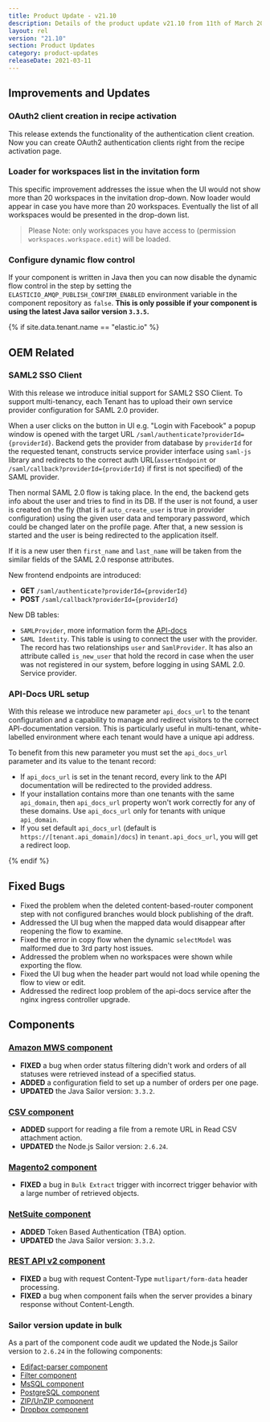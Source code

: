 ```yaml
---
title: Product Update - v21.10
description: Details of the product update v21.10 from 11th of March 2021.
layout: rel
version: "21.10"
section: Product Updates
category: product-updates
releaseDate: 2021-03-11
---
```


## Improvements and Updates

### OAuth2 client creation in recipe activation

This release extends the functionality of the authentication client creation. Now
you can create OAuth2 authentication clients right from the recipe activation
page.

### Loader for workspaces list in the invitation form

This specific improvement addresses the issue when the UI would not show more
than 20 workspaces in the invitation drop-down. Now loader would appear in case
you have more than 20 workspaces. Eventually the list of all workspaces would
be presented in the drop-down list.

> Please Note: only workspaces you have access to (permission `workspaces.workspace.edit`) will be loaded.

### Configure dynamic flow control

If your component is written in Java then you can now disable the dynamic
flow control in the step by setting the `ELASTICIO_AMQP_PUBLISH_CONFIRM_ENABLED`
environment variable in the component repository as `false`. **This is only possible if your component is using the latest Java sailor version `3.3.5`.**


{% if site.data.tenant.name == "elastic.io" %}

## OEM Related

### SAML2 SSO Client

With this release we introduce initial support for SAML2 SSO Client. To support
multi-tenancy, each Tenant has to upload their own service provider configuration
for SAML 2.0 provider.

When a user clicks on the button in UI e.g. "Login with Facebook" a popup window
is opened with the target URL `/saml/authenticate?providerId={providerId}`. Backend
gets the provider from database by `providerId` for the requested tenant, constructs
service provider interface using `saml-js` library and redirects to the correct
auth URL(`assertEndpoint` or `/saml/callback?providerId={providerId}` if first
is not specified) of the SAML provider.

Then normal SAML 2.0 flow is taking place. In the end, the backend gets info
about the user and tries to find in its DB. If the user is not found, a user is
created on the fly (that is if `auto_create_user` is true in provider configuration)
using the given user data and temporary password, which could be changed later
on the profile page. After that, a new session is started and the user is being
redirected to the application itself.

If it is a new user then `first_name` and `last_name` will be taken from the
similar fields of the SAML 2.0 response attributes.

New frontend endpoints are introduced:
*   **GET** `/saml/authenticate?providerId={providerId}`
*   **POST** `/saml/callback?providerId={providerId}`

New DB tables:

*   `SAMLProvider`, more information form the [API-docs]({{apiBaseUri}}/docs/v2/#create-a-saml-2.0-provider)
*   `SAML Identity`. This table is using to connect the user with the provider. The record has two relationships `user`
and `SamlProvider`. It has also an attribute called `is_new_user` that hold the record in case when the user was not registered in our system, before logging in using SAML 2.0. Service provider.

### API-Docs URL setup

With this release we introduce new parameter `api_docs_url` to the tenant
configuration and a capability to manage and redirect visitors to the correct
API-documentation version. This is particularly useful in multi-tenant, white-labelled
environment where each tenant would have a unique api address.

To benefit from this new parameter you must set the `api_docs_url` parameter and
its value to the tenant record:

*   If `api_docs_url` is set in the tenant record, every link to the API documentation will be redirected to the provided address.
*   If your installation contains more than one tenants with the same `api_domain`, then `api_docs_url` property won't work correctly for any of these domains. Use `api_docs_url` only for tenants with unique `api_domain`.
*   If you set default `api_docs_url` (default is `https://[tenant.api_domain]/docs`) in `tenant.api_docs_url`, you will get a redirect loop.

{% endif %}

## Fixed Bugs

*   Fixed the problem when the deleted content-based-router component step with not configured branches would block publishing of the draft.
*   Addressed the UI bug when the mapped data would disappear after reopening the flow to examine.
*   Fixed the error in copy flow when the dynamic `selectModel` was malformed due to 3rd party host issues.
*   Addressed the problem when no workspaces were shown while exporting the flow.
*   Fixed the UI bug when the header part would not load while opening the flow to view or edit.
*   Addressed the redirect loop problem of the api-docs service after the nginx ingress controller upgrade.

## Components

### [Amazon MWS component](/components/amazon-mws/)

*   **FIXED** a bug when order status filtering didn't work and orders of all statuses were retrieved instead of a specified status.
*   **ADDED** a configuration field to set up a number of orders per one page.
*   **UPDATED** the Java Sailor version: `3.3.2`.

### [CSV component](/components/csv/)

*   **ADDED** support for reading a file from a remote URL in Read CSV attachment action.
*   **UPDATED** the Node.js Sailor version: `2.6.24`.

### [Magento2 component](/components/magento2/)

*   **FIXED** a bug in `Bulk Extract` trigger with incorrect trigger behavior with a large number of retrieved objects.

### [NetSuite component](/components/netsuite/)

*   **ADDED** Token Based Authentication (TBA) option.
*   **UPDATED** the Java Sailor version: `3.3.2`.

### [REST API v2 component](/components/rest-api/)

*   **FIXED** a bug with request Content-Type `mutlipart/form-data` header processing.
*   **FIXED** a bug when component fails when the server provides a binary response without Content-Length.

### Sailor version update in bulk

As a part of the component code audit we updated the Node.js Sailor version to `2.6.24` in the following components:

*   [Edifact-parser component](/components/edifact-parser/)
*   [Filter component](/components/filter/)
*   [MsSQL component](/components/mssql/)
*   [PostgreSQL component](/components/postgresql/)
*   [ZIP/UnZIP component](/components/zip/)
*   [Dropbox component](/components/dropbox/)
